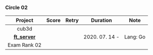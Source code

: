 ### Circle 02

|                Project                 | Score | Retry |    Duration    |   Note   |
| :------------------------------------: | :---: | :---: | :------------: | :------: |
|                 cub3d                  |       |       |                |          |
| **[ft_server](./Circle02/ft_server/)** |       |       | 2020. 07. 14 - | Lang: Go |
|              Exam Rank 02              |       |       |                |          |